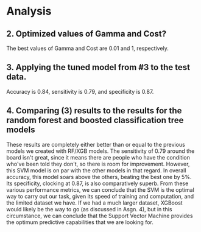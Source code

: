 # Analysis
## 2. Optimized values of Gamma and Cost?

The best values of Gamma and Cost are 0.01 and 1, respectively.

## 3. Applying the tuned model from #3 to the test data. 

Accuracy is 0.84, sensitivity is 0.79, and specificity is 0.87. 

## 4. Comparing (3) results to the results for the random forest and boosted classification tree models

These results are completely either better than or equal to the previous models we created with RF/XGB models. 
The sensitivity of 0.79 around the board isn't great, since it means there are people who have the condition who've 
been told they don't, so there is room for improvement. However, this SVM model is on par with the other models in 
that regard. In overall accuracy, this model soars above the others, beating the best one by 5%. Its specificity, 
clocking at 0.87, is also comparatively superb. From these various performance metrics, we can conclude that the SVM 
is the optimal way to carry out our task, given its speed of training and computation, and the limited dataset we have. 
If we had a much larger dataset, XGBoost would likely be the way to go (as discussed in Asgn. 4), but in this circumstance, 
we can conclude that the Support Vector Machine provides the optimum predictive capabilities that we are looking for. 
